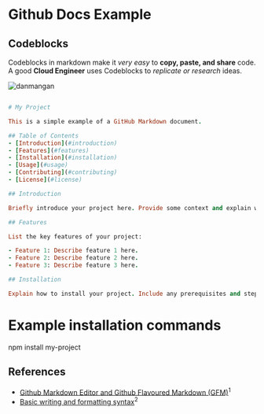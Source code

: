 # Github Docs Example

## Codeblocks

Codeblocks in markdown make it *very easy* to **copy, paste, and share** code. A good __Cloud Engineer__ uses Codeblocks to _replicate or research_ ideas.

![danmangan](https://github.com/HangTen416/github-docs-example/assets/107503570/f80cf744-ee61-45cd-bb3f-57fbe385d9c7)

```ruby

# My Project

This is a simple example of a GitHub Markdown document.

## Table of Contents
- [Introduction](#introduction)
- [Features](#features)
- [Installation](#installation)
- [Usage](#usage)
- [Contributing](#contributing)
- [License](#license)

## Introduction

Briefly introduce your project here. Provide some context and explain what the project is about.

## Features

List the key features of your project:

- Feature 1: Describe feature 1 here.
- Feature 2: Describe feature 2 here.
- Feature 3: Describe feature 3 here.

## Installation

Explain how to install your project. Include any prerequisites and step-by-step instructions.

```
# Example installation commands
npm install my-project

## References

- [Github Markdown Editor and Github Flavoured Markdown (GFM)](https://app.exampro.co/student/material/terraform-cpb/5351)<sup>1</sup>
- [Basic writing and formatting syntax](https://docs.github.com/en/get-started/writing-on-github/getting-started-with-writing-and-formatting-on-github/basic-writing-and-formatting-syntax)<sup>2</sup>


